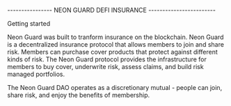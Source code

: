 ---------------- NEON GUARD DEFI INSURANCE  ------------------------

Getting started

Neon Guard was built to tranform insurance on the blockchain. Neon Guard is a decentralized insurance protocol that allows members to join and share risk. Members can purchase cover products that protect against different kinds of risk. The Neon Guard protocol provides the infrastructure for members to buy cover, underwrite risk, assess claims, and build risk managed portfolios.

The Neon Guard DAO operates as a discretionary mutual - people can join, share risk, and enjoy the benefits of membership.

